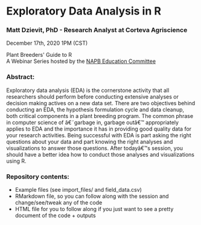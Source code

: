 # Exploratory Data Analysis in R

### Matt Dzievit, PhD - Research Analyst at Corteva Agriscience

December 17th, 2020 1PM (CST)

Plant Breeders' Guide to R <br>A Webinar Series hosted by the [NAPB Education Committee](https://www.plantbreeding.org/)

### Abstract:
Exploratory data analysis (EDA) is the cornerstone activity that all researchers
should perform before conducting extensive analyses or decision making actives on
a new data set. There are two objectives behind conducting an EDA, the hypothesis
formulation cycle and data cleanup, both critical components in a plant breeding
program. The common phrase in computer science of â€˜garbage in, garbage outâ€™
appropriately applies to EDA and the importance it has in providing good quality
data for your research activities. Being successful with EDA is part asking the
right questions about your data and part knowing the right analyses and visualizations
to answer those questions. After todayâ€™s session, you should have a better idea
how to conduct those analyses and visualizations using R.

### Repository contents:
- Example files (see import_files/ and field_data.csv)
- RMarkdown file, so you can follow along with the session and change/see/tweak any of the code
- HTML file for you to follow along if you just want to see a pretty document of the code + outputs
